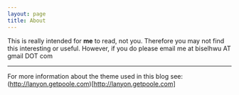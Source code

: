 ```yaml
---
layout: page
title: About
---
```


This is really intended for **me** to read, not you.  Therefore you may not find this interesting or useful.  However, if you do please email me at biselhwu AT gmail DOT com



-------

For more information about the theme used in this blog see: (http://lanyon.getpoole.com)[http://lanyon.getpoole.com]